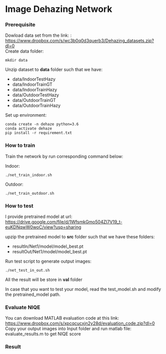 Image Dehazing Network
======================
### Prerequisite

Dowload data set from the link: : https://www.dropbox.com/s/wc3b0q0d3querb3/Dehazing_datasets.zip?dl=0  \
Create data folder:

```mkdir data``` 

Unzip dataset to **data** folder such that we have:
- data/IndoorTestHazy 
- data/IndoorTrainGT
- data/IndoorTrainHazy
- data/OutdoorTestHazy 
- data/OutdoorTrainGT
- data/OutdoorTrainHazy

Set up environment:

```conda create -n dehaze python=3.6```\
```conda activate dehaze```\
```pip install -r requirement.txt```

### How to train 
Train the network by run corresponding command below:

Indoor:

```./net_train_indoor.sh``` 

Outdoor:

```./net_train_outdoor.sh```

### How to test 
I provide pretrained model at url: https://drive.google.com/file/d/1WfsmkGmo504ZI7V19_t-euKDNqwW0woC/view?usp=sharing

upzip the pretrained model to **src** folder such that we have these folders:
- resultIn/Net1/model/model_best.pt
- resultOut/Net1/model/model_best.pt

Run test script to generate output images:

```./net_test_in_out.sh```

All the result will be store in **val** folder

In case that you want to test your model, read the test_model.sh and modify the pretrained_model path.

### Evaluate NIQE

You can download MATLAB evaluation code at this link: https://www.dropbox.com/s/xpcqcucxjn2y28d/evaluation_code.zip?dl=0 \
Copy your output images into Input folder and run matlab file: evaluate_results.m to get NIQE score
 
### Result

